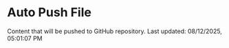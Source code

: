 # Auto Push File

Content that will be pushed to GitHub repository.
Last updated: 08/12/2025, 05:01:07 PM